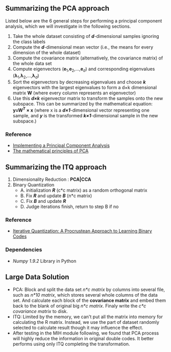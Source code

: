 ## Summarizing the PCA approach
Listed below are the 6 general steps for performing a principal component analysis, which we will investigate in the following sections.

1. Take the whole dataset consisting of ***d***-dimensional samples ignoring the class labels
2. Compute the ***d***-dimensional mean vector (i.e., the means for every dimension of the whole dataset)
3. Compute the covariance matrix (alternatively, the covariance matrix) of the whole data set
4. Compute eigenvectors (**e**<sub>1</sub>,**e**<sub>2</sub>,...,**e**<sub>*d*</sub>) and corresponding eigenvalues (**λ**<sub>1</sub>,**λ**<sub>2</sub>,...,**λ**<sub>*d*</sub>)
5. Sort the eigenvectors by decreasing eigenvalues and choose ***k*** eigenvectors with the largest eigenvalues to form a d×k dimensional matrix **W** (where every column represents an eigenvector)
6. Use this ***d×k*** eigenvector matrix to transform the samples onto the new subspace. This can be summarized by the mathematical equation: **y=W<sup>*T*</sup> × x** (where x is a ***d×1***-dimensional vector representing one sample, and ***y*** is the transformed ***k×1***-dimensional sample in the new subspace.)

### Reference
* [Implementing a Principal Component Analysis](http://sebastianraschka.com/Articles/2014_pca_step_by_step.html)
* [The mathematical principles of PCA](http://dataunion.org/13702.html)

## Summarizing the ITQ approach
1.  Dimensionality Reduction : **PCA|CCA**
2.  Binary Quantization
    + A. initialization ***R*** (c*c matrix) as a random orthogonal matrix
    + B. Fix ***R*** and update ***B*** (n*c matrix)
    + C. Fix ***B*** and update ***R***
    + D. Judge iterations finish, return to step B if no

### Reference
* [Iterative Quantization: A Procrustean Approach to Learning Binary Codes](http://www.cs.unc.edu/~lazebnik/publications/cvpr11_small_code.pdf)

### Dependencies
* *Numpy 1.9.2* Library in Python

## Large Data Solution
* PCA: Block and split the data set _n*c matrix_ by columns into several file, such as _n*10 matrix_, which stores several whole columns of the data set. And calculate each block of the __covariance matrix__ and embed them back to the blank of original big _n*c matrix_. Finaly write the _c*c covariance matrix_ to disk.
* ITQ: Limited by the memory, we can't put all the matrix into memory for calculating the R matrix. Instead, we use the part of dataset randomly selected to calculate result though it may influence the effect.
* After testing in the MIH module following, we found that PCA process will highly reduce the information in original double codes. It better performs using only ITQ completing the transformation.

